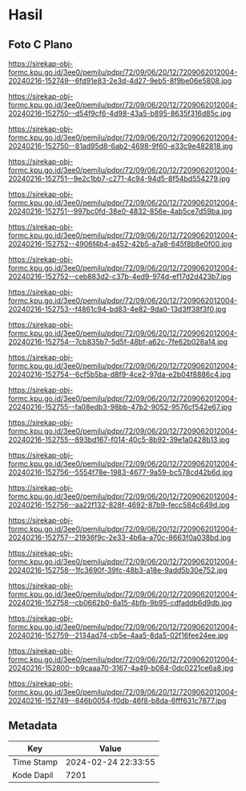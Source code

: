 # Hasil

## Foto C Plano

https://sirekap-obj-formc.kpu.go.id/3ee0/pemilu/pdpr/72/09/06/20/12/7209062012004-20240216-152749--6fd91e83-2e3d-4d27-9eb5-8f9be06e5808.jpg

https://sirekap-obj-formc.kpu.go.id/3ee0/pemilu/pdpr/72/09/06/20/12/7209062012004-20240216-152750--d54f9cf6-4d98-43a5-b895-8635f316d85c.jpg

https://sirekap-obj-formc.kpu.go.id/3ee0/pemilu/pdpr/72/09/06/20/12/7209062012004-20240216-152750--81ad95d8-6ab2-4698-9f60-e33c9e482818.jpg

https://sirekap-obj-formc.kpu.go.id/3ee0/pemilu/pdpr/72/09/06/20/12/7209062012004-20240216-152751--9e2c1bb7-c271-4c94-94d5-8f54bd554279.jpg

https://sirekap-obj-formc.kpu.go.id/3ee0/pemilu/pdpr/72/09/06/20/12/7209062012004-20240216-152751--997bc0fd-38e0-4832-856e-4ab5ce7d59ba.jpg

https://sirekap-obj-formc.kpu.go.id/3ee0/pemilu/pdpr/72/09/06/20/12/7209062012004-20240216-152752--4906f4b4-a452-42b5-a7a8-645f8b8e0f00.jpg

https://sirekap-obj-formc.kpu.go.id/3ee0/pemilu/pdpr/72/09/06/20/12/7209062012004-20240216-152752--ceb883d2-c37b-4ed9-974d-ef17d2d423b7.jpg

https://sirekap-obj-formc.kpu.go.id/3ee0/pemilu/pdpr/72/09/06/20/12/7209062012004-20240216-152753--f4861c94-bd83-4e82-9da0-13d3ff38f3f0.jpg

https://sirekap-obj-formc.kpu.go.id/3ee0/pemilu/pdpr/72/09/06/20/12/7209062012004-20240216-152754--7cb835b7-5d5f-48bf-a62c-7fe62b028a14.jpg

https://sirekap-obj-formc.kpu.go.id/3ee0/pemilu/pdpr/72/09/06/20/12/7209062012004-20240216-152754--6cf5b5ba-d8f9-4ce2-97da-e2b04f8886c4.jpg

https://sirekap-obj-formc.kpu.go.id/3ee0/pemilu/pdpr/72/09/06/20/12/7209062012004-20240216-152755--fa08edb3-98bb-47b2-9052-9576cf542e67.jpg

https://sirekap-obj-formc.kpu.go.id/3ee0/pemilu/pdpr/72/09/06/20/12/7209062012004-20240216-152755--893bd167-f014-40c5-8b92-39e1a0428b13.jpg

https://sirekap-obj-formc.kpu.go.id/3ee0/pemilu/pdpr/72/09/06/20/12/7209062012004-20240216-152756--5554f78e-1983-4677-9a59-bc578cd42b6d.jpg

https://sirekap-obj-formc.kpu.go.id/3ee0/pemilu/pdpr/72/09/06/20/12/7209062012004-20240216-152756--aa22f132-828f-4692-87b9-fecc584c649d.jpg

https://sirekap-obj-formc.kpu.go.id/3ee0/pemilu/pdpr/72/09/06/20/12/7209062012004-20240216-152757--21936f9c-2e33-4b6a-a70c-8663f0a038bd.jpg

https://sirekap-obj-formc.kpu.go.id/3ee0/pemilu/pdpr/72/09/06/20/12/7209062012004-20240216-152758--1fc3690f-39fc-48b3-a18e-9add5b30e752.jpg

https://sirekap-obj-formc.kpu.go.id/3ee0/pemilu/pdpr/72/09/06/20/12/7209062012004-20240216-152758--cb0662b0-6a15-4bfb-9b95-cdfaddb6d9db.jpg

https://sirekap-obj-formc.kpu.go.id/3ee0/pemilu/pdpr/72/09/06/20/12/7209062012004-20240216-152759--2134ad74-cb5e-4aa5-8da5-02f16fee24ee.jpg

https://sirekap-obj-formc.kpu.go.id/3ee0/pemilu/pdpr/72/09/06/20/12/7209062012004-20240216-152800--b9caaa70-3167-4a49-b084-0dc0221ce6a8.jpg

https://sirekap-obj-formc.kpu.go.id/3ee0/pemilu/pdpr/72/09/06/20/12/7209062012004-20240216-152749--846b0054-f0db-46f8-b8da-6fff631c7877.jpg


## Metadata

| Key        | Value               |
| ---------- | ------------------- |
| Time Stamp | 2024-02-24 22:33:55 |
| Kode Dapil | 7201                |



